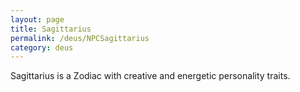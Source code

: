 ```yaml
---
layout: page
title: Sagittarius
permalink: /deus/NPCSagittarius
category: deus
---
```

Sagittarius is a Zodiac with creative and energetic personality traits.
